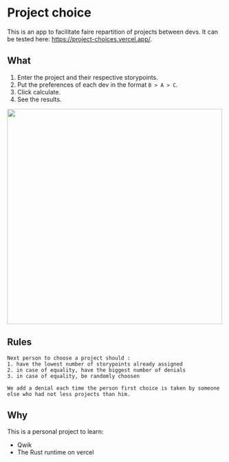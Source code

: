 # Project choice

This is an app to facilitate faire repartition of projects between devs.
It can be tested here: https://project-choices.vercel.app/.

## What

1. Enter the project and their respective storypoints.
2. Put the preferences of each dev in the format `B > A > C`.
3. Click calculate.
4. See the results.

<img width=500 src="https://user-images.githubusercontent.com/34238160/215915269-96ff3162-305c-4103-9ea9-fcdd04e48c4c.png" />

## Rules

```
Next person to choose a project should :
1. have the lowest number of storypoints already assigned
2. in case of equality, have the biggest number of denials
3. in case of equality, be randomly choosen

We add a denial each time the person first choice is taken by someone else who had not less projects than him.
```

## Why

This is a personal project to learn:
- Qwik
- The Rust runtime on vercel

